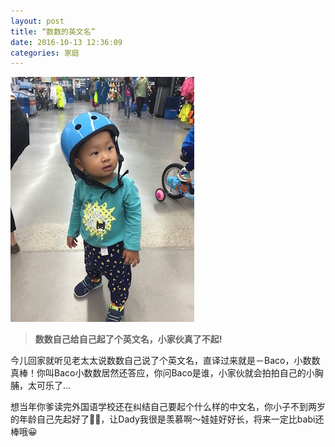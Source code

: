 ```yaml
---
layout: post
title: “数数的英文名”
date: 2016-10-13 12:36:09
categories: 家庭
---
```


![image](https://github.com/jiangzerui/picture_blog/raw/master/Baco.jpeg)

>**数数自己给自己起了个英文名，小家伙真了不起!**

今儿回家就听见老太太说数数自己说了个英文名，直译过来就是－Baco，小数数真棒！你叫Baco小数数居然还答应，你问Baco是谁，小家伙就会拍拍自己的小胸脯，太可乐了...

  想当年你爹读完外国语学校还在纠结自己要起个什么样的中文名，你小子不到两岁的年龄自己先起好了🤔🤗，让Dady我很是羡慕啊～娃娃好好长，将来一定比babi还棒哦😀